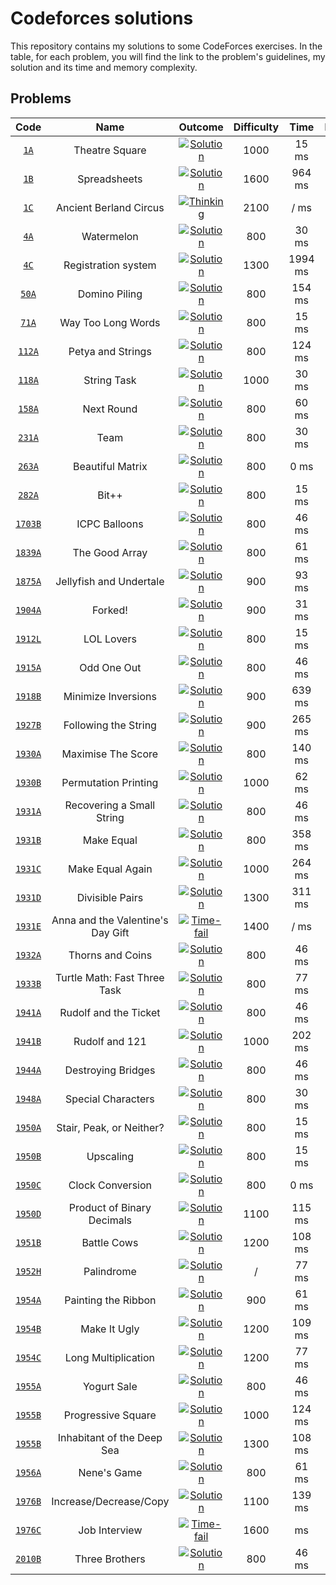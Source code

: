 # Codeforces solutions

This repository contains my solutions to some CodeForces exercises. In the table, for each problem, you will find the link to the problem's guidelines, my solution and its time and memory complexity.

## Problems

| __Code__ | __Name__ | __Outcome__ | __Difficulty__ | __Time__ | __Memory__ | __Language__ |
| :---: | :---: | :---: | :---: | :---: | :---: | :---: |
| [`1A`](https://codeforces.com/problemset/problem/1/A) | Theatre Square | [![Solution](res/solution.svg)](src/theatre-square/main.cpp) | 1000 | 15 ms | 0 KB | ![C++](res/cpp.svg) |
| [`1B`](https://codeforces.com/problemset/problem/1/B) | Spreadsheets | [![Solution](res/solution.svg)](src/spreadsheets/main.cpp) | 1600 | 964 ms | 0 KB | ![C++](res/cpp.svg) |
| [`1C`](https://codeforces.com/problemset/problem/1/C) | Ancient Berland Circus | [![Thinking](res/thinking.svg)](src/ancient-berland-circus/main.cpp) | 2100 | / ms | / KB | ![C++](res/cpp.svg) |
| [`4A`](https://codeforces.com/problemset/problem/4/A) | Watermelon | [![Solution](res/solution.svg)](src/watermelon/main.cpp) | 800 | 30 ms | 0 KB | ![C++](res/cpp.svg) |
| [`4C`](https://codeforces.com/problemset/problem/4/C) | Registration system | [![Solution](res/solution.svg)](src/registration-system/main.cpp) | 1300 | 1994 ms | 1300  KB | ![C++](res/cpp.svg) |
| [`50A`](https://codeforces.com/problemset/problem/50/A) | Domino Piling | [![Solution](res/solution.svg)](src/domino-piling/main.cpp) | 800 | 154 ms | 100 KB | ![C++](res/cpp.svg) |
| [`71A`](https://codeforces.com/problemset/problem/71/A) | Way Too Long Words | [![Solution](res/solution.svg)](src/way-too-long-words/main.cpp) | 800 | 15 ms | 0 KB | ![C++](res/cpp.svg) |
| [`112A`](https://codeforces.com/problemset/problem/112/A) | Petya and Strings | [![Solution](res/solution.svg)](src/petya-and-strings/main.cpp) | 800 | 124 ms | 0 KB | ![C++](res/cpp.svg) |
| [`118A`](https://codeforces.com/problemset/problem/118/A) | String Task | [![Solution](res/solution.svg)](src/string-task/main.cpp) | 1000 | 30 ms | 0 KB | ![C++](res/cpp.svg) |
| [`158A`](https://codeforces.com/problemset/problem/158/A) | Next Round | [![Solution](res/solution.svg)](src/next-round/main.cpp) | 800 | 60 ms | 0 KB | ![C++](res/cpp.svg) |
| [`231A`](https://codeforces.com/problemset/problem/231/A) | Team | [![Solution](res/solution.svg)](src/team/main.cpp) | 800 | 30 ms | 0 KB | ![C++](res/cpp.svg) |
| [`263A`](https://codeforces.com/problemset/problem/263/A) | Beautiful Matrix | [![Solution](res/solution.svg)](src/beautiful-matrix/main.cpp) | 800 | 0 ms | 0 KB | ![C++](res/cpp.svg) |
| [`282A`](https://codeforces.com/problemset/problem/282/A) | Bit++ | [![Solution](res/solution.svg)](src/bit++/main.cpp) | 800 | 15 ms | 0 KB | ![C++](res/cpp.svg) |
| [`1703B`](https://codeforces.com/problemset/problem/1703/B) | ICPC Balloons | [![Solution](res/solution.svg)](src/ICPC-balloons/main.cpp) | 800 | 46 ms | 0 KB | ![C++](res/cpp.svg) |
| [`1839A`](https://codeforces.com/problemset/problem/1839/A) | The Good Array | [![Solution](res/solution.svg)](src/the-good-array/main.cpp) | 800 | 61 ms | 100 KB | ![C++](res/cpp.svg) |
| [`1875A`](https://codeforces.com/problemset/problem/1875/A) | Jellyfish and Undertale | [![Solution](res/solution.svg)](src/jellyfish-and-undertale/main.cpp) | 900 | 93 ms | 0 KB | ![C++](res/cpp.svg) |
| [`1904A`](https://codeforces.com/problemset/problem/1904/A) | Forked! | [![Solution](res/solution.svg)](src/forked/main.cpp) | 900 | 31 ms | 0 KB | ![C++](res/cpp.svg) |
| [`1912L`](https://codeforces.com/problemset/problem/1912/L) | LOL Lovers | [![Solution](res/solution.svg)](src/LOL-lovers/main.cpp) | 800 | 15 ms | 0 KB | ![C++](res/cpp.svg) |
| [`1915A`](https://codeforces.com/problemset/problem/1915/A) | Odd One Out | [![Solution](res/solution.svg)](src/odd-one-out/main.cpp) | 800 | 46 ms | 100 KB | ![C++](res/cpp.svg) |
| [`1918B`](https://codeforces.com/problemset/problem/1918/B) | Minimize Inversions | [![Solution](res/solution.svg)](src/minimize-inversions/main.cpp) | 900 | 639  ms | 5400 KB | ![C++](res/cpp.svg) |
| [`1927B`](https://codeforces.com/problemset/problem/1927/B) | Following the String | [![Solution](res/solution.svg)](src/following-the-string/main.cpp) | 900 | 265 ms |  600 KB | ![C++](res/cpp.svg) |
| [`1930A`](https://codeforces.com/problemset/problem/1930/A) | Maximise The Score | [![Solution](res/solution.svg)](src/maximise-the-score/main.cpp) | 800 | 140 ms | 0 KB | ![C++](res/cpp.svg) |
| [`1930B`](https://codeforces.com/problemset/problem/1930/B) | Permutation Printing | [![Solution](res/solution.svg)](src/permutation-printing/main.cpp) | 1000 | 62 ms | 100 KB | ![C++](res/cpp.svg) |
| [`1931A`](https://codeforces.com/problemset/problem/1931/A) | Recovering a Small String | [![Solution](res/solution.svg)](src/recovering-a-small-string/main.cpp) | 800 | 46 ms | 0 KB | ![C++](res/cpp.svg) |
| [`1931B`](https://codeforces.com/problemset/problem/1931/B) | Make Equal | [![Solution](res/solution.svg)](src/make-equal/main.cpp) | 800 | 358 ms | 1600 KB | ![C++](res/cpp.svg) |
| [`1931C`](https://codeforces.com/problemset/problem/1931/C) | Make Equal Again | [![Solution](res/solution.svg)](src/make-equal-again/main.cpp) | 1000 | 264 ms | 2100 KB | ![C++](res/cpp.svg) |
| [`1931D`](https://codeforces.com/problemset/problem/1931/D) | Divisible Pairs | [![Solution](res/solution.svg)](src/divisible-pairs/main.cpp) | 1300 | 311 ms | 12900 KB | ![C++](res/cpp.svg) |
| [`1931E`](https://codeforces.com/problemset/problem/1931/E) | Anna and the Valentine's Day Gift | [![Time-fail](res/time-fail.svg)](src/anna-and-the-valentines-day-gift/main.cpp) | 1400 | / ms | / KB | ![C++](res/cpp.svg) |
| [`1932A`](https://codeforces.com/problemset/problem/1932/A) | Thorns and Coins | [![Solution](res/solution.svg)](src/thorns-and-coins/main.cpp) | 800 | 46 ms | 0 KB | ![C++](res/cpp.svg) |
| [`1933B`](https://codeforces.com/problemset/problem/1933/B) | Turtle Math: Fast Three Task | [![Solution](res/solution.svg)](src/turtle-math-fast-three-task/main.cpp) | 800 | 77 ms | 100 KB | ![C++](res/cpp.svg) |
| [`1941A`](https://codeforces.com/problemset/problem/1941/A) | Rudolf and the Ticket | [![Solution](res/solution.svg)](src/rudolf-and-the-ticket/main.cpp) | 800 | 46 ms | 0 KB | ![C++](res/cpp.svg) |
| [`1941B`](https://codeforces.com/problemset/problem/1941/B) | Rudolf and 121 | [![Solution](res/solution.svg)](src/folder/main.cpp) | 1000 | 202 ms | 25700  KB | ![Python](res/python.svg) |
| [`1944A`](https://codeforces.com/problemset/problem/1944/A) | Destroying Bridges | [![Solution](res/solution.svg)](src/destroying-bridges/main.cpp) | 800 | 46 ms | 0 KB | ![C++](res/cpp.svg) |
| [`1948A`](https://codeforces.com/problemset/problem/1948/A) | Special Characters | [![Solution](res/solution.svg)](src/special-characters/main.cpp) | 800 | 30 ms | 0 KB | ![C++](res/cpp.svg) |
| [`1950A`](https://codeforces.com/problemset/problem/1950/A) | Stair, Peak, or Neither? | [![Solution](res/solution.svg)](src/stair-peak-or-neither/main.cpp) | 800 | 15 ms | 0 KB | ![C++](res/cpp.svg) |
| [`1950B`](https://codeforces.com/problemset/problem/1950/B) | Upscaling | [![Solution](res/solution.svg)](src/upscaling/main.cpp) | 800 | 15 ms | 0 KB | ![C++](res/cpp.svg) |
| [`1950C`](https://codeforces.com/problemset/problem/1950/C) | Clock Conversion | [![Solution](res/solution.svg)](src/clock-conversion/main.cpp) | 800 | 0 ms | 0 KB | ![C++](res/cpp.svg) |
| [`1950D`](https://codeforces.com/problemset/problem/1950/D) | Product of Binary Decimals | [![Solution](res/solution.svg)](src/product-of-binary-decimals/main.cpp) | 1100 | 115 ms | 0 KB | ![C++](res/cpp.svg) |
| [`1951B`](https://codeforces.com/problemset/problem/1951/B) | Battle Cows | [![Solution](res/solution.svg)](src/battle-cows/main.cpp) | 1200 | 108 ms | 100 KB | ![C++](res/cpp.svg) |
| [`1952H`](https://codeforces.com/problemset/problem/1952/H) | Palindrome | [![Solution](res/solution.svg)](src/palindrome/main.cpp) | / | 77 ms | 0 KB | ![C++](res/cpp.svg) |
| [`1954A`](https://codeforces.com/problemset/problem/1954/A) | Painting the Ribbon | [![Solution](res/solution.svg)](src/painting-the-ribbon/main.cpp) | 900 | 61 ms | 0 KB | ![C++](res/cpp.svg) |
| [`1954B`](https://codeforces.com/problemset/problem/1954/B) | Make It Ugly | [![Solution](res/solution.svg)](src/make-it-ugly/main.cpp) | 1200 | 109 ms | 0 KB | ![C++](res/cpp.svg) |
| [`1954C`](https://codeforces.com/problemset/problem/1954/C) | Long Multiplication | [![Solution](res/solution.svg)](src/long-multiplication/main.cpp) | 1200 | 77 ms | 100 KB | ![C++](res/cpp.svg) |
| [`1955A`](https://codeforces.com/problemset/problem/1955/A) | Yogurt Sale | [![Solution](res/solution.svg)](src/yogurt-sale/main.cpp) | 800 | 46 ms | 44 KB | ![C++](res/cpp.svg) |
| [`1955B`](https://codeforces.com/problemset/problem/1955/B) | Progressive Square | [![Solution](res/solution.svg)](src/progressive-square/main.cpp) | 1000 | 124 ms | 0 KB | ![C++](res/cpp.svg) |
| [`1955B`](https://codeforces.com/problemset/problem/1955/C) | Inhabitant of the Deep Sea | [![Solution](res/solution.svg)](src/inhabitant-of-the-deep-sea/main.cpp) | 1300 | 108 ms | 52 KB | ![C++](res/cpp.svg) |
| [`1956A`](https://codeforces.com/problemset/problem/1956/A) | Nene's Game | [![Solution](res/solution.svg)](src/nenes-game/main.cpp) | 800 | 61 ms | 0 KB | ![C++](res/cpp.svg) |
| [`1976B`](https://codeforces.com/problemset/problem/1976/B) | Increase/Decrease/Copy | [![Solution](res/solution.svg)](src/increase-decrease-copy/main.cpp) | 1100 | 139 ms | 100 KB | ![C++](res/cpp.svg) |
| [`1976C`](https://codeforces.com/problemset/problem/1976/C) | Job Interview | [![Time-fail](res/time-fail.svg)](src/job-interview/main.cpp) | 1600 | ms | KB | ![C++](res/cpp.svg) |
| [`2010B`](https://codeforces.com/problemset/problem/2010/B) | Three Brothers | [![Solution](res/solution.svg)](src/three-brothers/main.cpp) | 800 | 46 ms | 100 KB | ![C++](res/cpp.svg) |

<!--
| [`N`](https://codeforces.com/problemset/problem/) | Name | [![Solution](res/solution.svg)](src/folder/main.cpp) | Difficulty | ms | KB | ![C++](res/cpp.svg) |
-->

<!-- SVG:
    - https://devicon.dev
    - www.svgrepo.com, line white, size 45px padding 50%
-->
